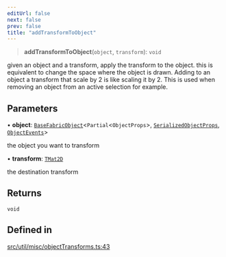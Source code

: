 ```yaml
---
editUrl: false
next: false
prev: false
title: "addTransformToObject"
---
```


> **addTransformToObject**(`object`, `transform`): `void`

given an object and a transform, apply the transform to the object.
this is equivalent to change the space where the object is drawn.
Adding to an object a transform that scale by 2 is like scaling it by 2.
This is used when removing an object from an active selection for example.

## Parameters

• **object**: [`BaseFabricObject`](/api/classes/basefabricobject/)\<`Partial`\<`ObjectProps`\>, [`SerializedObjectProps`](/api/interfaces/serializedobjectprops/), [`ObjectEvents`](/api/interfaces/objectevents/)\>

the object you want to transform

• **transform**: [`TMat2D`](/api/type-aliases/tmat2d/)

the destination transform

## Returns

`void`

## Defined in

[src/util/misc/objectTransforms.ts:43](https://github.com/fabricjs/fabric.js/blob/8748628df7e9de00ba77413bfc3ad9e9fe9d4f30/src/util/misc/objectTransforms.ts#L43)
